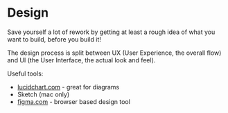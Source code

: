 # Design

Save yourself a lot of rework by getting at least a rough idea of what you want to build, before you build it!

The design process is split between UX (User Experience, the overall flow) and UI (the User Interface, the actual look and feel).

Useful tools:

* [lucidchart.com](lucidchart.com) - great for diagrams
* Sketch (mac only)
* [figma.com](https://www.figma.com) - browser based design tool